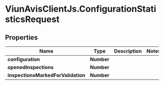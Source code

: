 # ViunAvisClientJs.ConfigurationStatisticsRequest

## Properties

Name | Type | Description | Notes
------------ | ------------- | ------------- | -------------
**configuration** | **Number** |  | 
**openedInspections** | **Number** |  | 
**inspectionsMarkedForValidation** | **Number** |  | 



